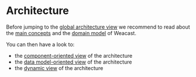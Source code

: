 # Architecture

Before jumping to the [global architecture view](./global-architecture.MD) we recommend to read about the [main concepts](./main-concepts.md) and the [domain model](./domain-model.md) of Weacast. 

You can then have a look to:
* the [component-oriented view](./component-view.md) of the architecture
* the [data model-oriented view](./data-model-view.md) of the architecture
* the [dynamic view](./dynamic-view.md) of the architecture